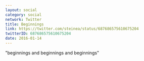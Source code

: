 ```yaml
---
layout: social
category: social
network: Twitter
title: Beginnings
link: https://twitter.com/steinea/status/687686575610675204
twitterID: 687686575610675204
date: 2016-01-14
---
```


"beginnings and beginnings and beginnings"
